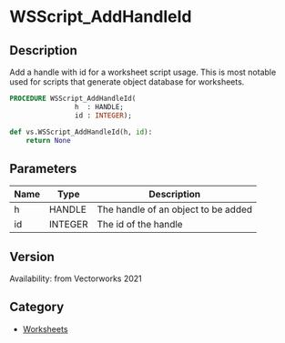 # WSScript_AddHandleId

## Description
Add a handle with id for a worksheet script usage. This is most notable used for scripts that generate object database for worksheets.

```pascal
PROCEDURE WSScript_AddHandleId(
				h  : HANDLE;
				id : INTEGER);
```

```python
def vs.WSScript_AddHandleId(h, id):
    return None
```

## Parameters
|Name|Type|Description|
|---|---|---|
|h|HANDLE|The handle of an object to be added|
|id|INTEGER|The id of the handle|

## Version
Availability: from Vectorworks 2021

## Category
* [Worksheets](../Categories/Worksheets.md)
